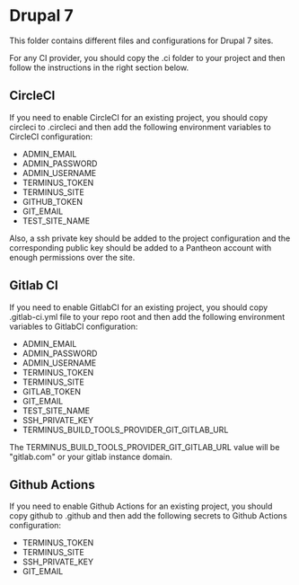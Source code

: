 # Drupal 7

This folder contains different files and configurations for Drupal 7 sites.

For any CI provider, you should copy the .ci folder to your project and then follow the instructions in the right section below.

## CircleCI

If you need to enable CircleCI for an existing project, you should copy circleci to .circleci and then add the following environment variables to CircleCI configuration:

- ADMIN_EMAIL
- ADMIN_PASSWORD
- ADMIN_USERNAME
- TERMINUS_TOKEN
- TERMINUS_SITE
- GITHUB_TOKEN
- GIT_EMAIL
- TEST_SITE_NAME

Also, a ssh private key should be added to the project configuration and the corresponding public key should be added to a Pantheon account with enough permissions over the site.

## Gitlab CI

If you need to enable GitlabCI for an existing project, you should copy .gitlab-ci.yml file to your repo root and then add the following environment variables to GitlabCI configuration:

- ADMIN_EMAIL
- ADMIN_PASSWORD
- ADMIN_USERNAME
- TERMINUS_TOKEN
- TERMINUS_SITE
- GITLAB_TOKEN
- GIT_EMAIL
- TEST_SITE_NAME
- SSH_PRIVATE_KEY
- TERMINUS_BUILD_TOOLS_PROVIDER_GIT_GITLAB_URL

The TERMINUS_BUILD_TOOLS_PROVIDER_GIT_GITLAB_URL value will be "gitlab.com" or your gitlab instance domain.

## Github Actions

If you need to enable Github Actions for an existing project, you should copy github to .github and then add the following secrets to Github Actions configuration:

- TERMINUS_TOKEN
- TERMINUS_SITE
- SSH_PRIVATE_KEY
- GIT_EMAIL


